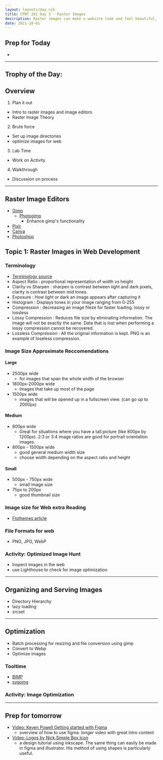 ```yaml
---
layout: layouts/day.njk
title: CPNT 201 Day 3 - Raster Images
description: Raster images can make a website look and feel beautiful, but if not at a proper resolution and file size, they can also make a site look ugly and feel sluggish. We will look at how to prepare images for a website correctly and effectively.
date: 2021-10-01
---
```

## Prep for Today
- 
---
## Trophy of the Day: 

## Overview
1. Plan it out
  - Intro to raster images and image editors
  - Raster Image Theory
2. Brute force
  - Set up image directories
  - optimize images for web
3. Lab Time
  - Work on Activity
4. Walkthrough
  - Discussion on process

---
## Raster Image Editors
- [Gimp](https://www.gimp.org/)
  - [Photogimp](https://github.com/Diolinux/PhotoGIMP)
    - Enhance gimp's functionality
- [Pixlr](https://pixlr.com/)
- [Canva](https://www.canva.com/photo-editor/app/)
- [Photoshop](https://www.adobe.com/products/photoshop.html)

## Topic 1: Raster Images in Web Development

### Terminology
- [Terminology source](https://www.picmonkey.com/blog/photo-editing-terms-you-dont-know)
- Aspect Ratio
  : proportional representation of width vs height
- Clarity vs Sharpen
  : sharpen is contrast between light and dark pixels, clarity is contrast between mid tones.
- Exposure
  : How light or dark an image appears after capturing it
- Histogram
  : Displays tones in your image ranging from 0-255
- Compression
  : decreasing an image fileze for faster loading. lossy or lossless
- Lossy Compression
  : Reduces file size by eliminating information. The image will not be exactly the same. Data that is lost when performing a lossy compression cannot be recovered.
- Lossless Compression
  : All the original information is kept. PNG is an example of loseless compression.

### Image Size Approximate Reccomendations
#### Large
- 2500px wide
  - for images that span the whole width of the browser
- 1800px-2000px wide
  - Images that take up most of the page
- 1500px wide
  - images that will be opened up in a fullscreen view. (can go up to 2000px)

#### Medium
- 800px wide
  - Great for situations where you have a tall picture (like 800px by 1200px). 2:3 or 3:4 image ratios are good for portrait orientation images.
- 800px - 1500px wide
  - good general medium width size
  - choose width depending on the aspect ratio and height

#### Small
- 500px - 750px wide
  - small image size
- 75px to 200px
  - good thumbnail size

### Image size for Web extra Reading
- [Flothemes article](https://flothemes.com/flothemes-image-sizes/)

### File Formats for web
- PNG, JPG, WebP

### Activity: Optimized Image Hunt
- Inspect images in the web
- use Lighthouse to check for image optimization

---
## Organizing and Serving Images
- Directory Hierarchy
- lazy loading
- srcset

---
## Optimization
- Batch processing for resizing and file conversion using gimp
- Convert to Webp
- Optimize images

### Tooltime
- [BIMP](https://alessandrofrancesconi.it/projects/bimp/)
- [svgomg](https://jakearchibald.github.io/svgomg)

### Activity: Image Optimization

---
## Prep for tomorrow
- [Video: Keven Powell Getting started with Figma](https://www.youtube.com/watch?v=eZJOSK4gXl4)
	- overview of how to use figma. longer video with great intro content
- [Video: Logos by Nick Simple Box Icon](https://www.youtube.com/watch?v=zngMDDeOjmw&list=PLynG8gQD-n8BMplEVZVsoYlaRgqzG1qc4&index=11)
	- a design tutorial using inkscape. The same thing can easily be made in figma and illustrator. His method of using shapes is particularly useful.
